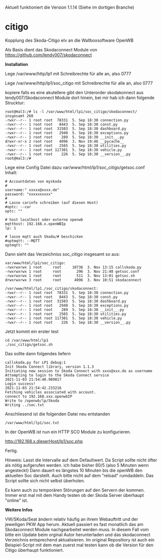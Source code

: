 #
Aktuell funktioniert die Version 1.1.14 (Siehe im dortigen Branche)

# citigo

Kopplung des Skoda-Citigo eIv an die Wallboxsoftware OpenWB

Als Basis dient das Skodaconnect Module von https://github.com/lendy007/skodaconnect

**Installation**

Lege /var/www/http/lp1 mit Schreibrechte für alle an, also 0777

Lege /var/www/http/lp1/soc_citigo mit Schreibrechte für alle an, also 0777

kopiere falls es eine akutellere gibt den Unterorder skodakonnect aus lendy007/Skodaconnect Module dort hinein,
bei mir hab ich dann folgende Strucktur:
```
root@Hal3:/# ls -l /var/www/html/lp1/soc_citigo/skodaconnect/
insgesamt 260
-rwxr--r-- 1 root root  78331  5. Sep 18:30 connection.py
-rwxr--r-- 1 root root   8443  5. Sep 18:30 const.py
-rwxr--r-- 1 root root  31503  5. Sep 18:30 dashboard.py
-rwxr--r-- 1 root root   2940  5. Sep 18:30 exceptions.py
-rwxr--r-- 1 root root    289  5. Sep 18:30 __init__.py
drwxr-xr-x 2 root root   4096  3. Nov 19:46 __pycache__
-rwxr--r-- 1 root root   2565  5. Sep 18:30 utilities.py
-rwxr--r-- 1 root root 117301  5. Sep 18:30 vehicle.py
-rwxr--r-- 1 root root    226  5. Sep 18:30 __version__.py
root@Hal3:/#
```

Lege eine Config Datei dazu var/www/html/lp1/soc_citigo/getsoc.conf 
Inhalt: 
```
# Accountdaten von myskoda
#
username:" xxxxx@xxxx.de"
password: "xxxxxxxxxx"
#
# Lasse carinfo schreiben (auf diesen Host)
#optc: --car
optc: ""

# host localhost oder externe openwb
mqtthost: 192.168.x.openWBIp
lp: 1

# lasse mqtt auch Skoda/# beschicken
#optmqtt: --MQTT
optmqtt: ""
```

Dann sieht das Verzeichniss soc_citigo insgesamt so aus:

```
var/www/html/lp1/soc_citigo:
-rwxrwxrwx 1 root     root     10736  3. Nov 13:15 callskoda.py
-rwxrwxrwx 1 root     root       296  3. Nov 21:48 getsoc.conf
-rwxrwxrwx 1 root     root       511  3. Nov 13:01 getsoc.sh
drwxrwxrwx 3 root     root      4096  3. Nov 10:51 skodaconnect

/var/www/html/lp1./soc_citigo/skodaconnect:
-rwxr--r-- 1 root root  78331  5. Sep 18:30 connection.py
-rwxr--r-- 1 root root   8443  5. Sep 18:30 const.py
-rwxr--r-- 1 root root  31503  5. Sep 18:30 dashboard.py
-rwxr--r-- 1 root root   2940  5. Sep 18:30 exceptions.py
-rwxr--r-- 1 root root    289  5. Sep 18:30 __init__.py
-rwxr--r-- 1 root root   2565  5. Sep 18:30 utilities.py
-rwxr--r-- 1 root root 117301  5. Sep 18:30 vehicle.py
-rwxr--r-- 1 root root    226  5. Sep 18:30 __version__.py
```

Jetzt kommt ein erster test

```
cd /var/www/html/lp1
./soc_citigo/getsoc.sh
```

Das sollte dann folgendes liefern

```
callskoda.py for LP1 debug:1
Init Skoda Connect library, version 1.1.3
Initiating new session to Skoda Connect with xxxx@xxx.de as username
Attempting to login to the Skoda Connect service
2021-11-03 21:54:40.989817
Login success!
2021-11-03 21:54:42.233216
Fetching vehicles associated with account.
connect to 192.168.xxx.openwbIP
Write to /openwb/lp/Skoda
Writing ../soc.txt
```

Anschliesend ist die folgenden Datei neu entstanden
```
/var/www/html/lp1/soc.txt
```

In der OpenWB ist nun ein HTTP SCO Module zu konfigurieren.

http://192.168.x.dieserHost/lp1/soc.php

Fertig.

Hinweis:
Lasst die Intervalle auf dem Defaultwert.
Da Script sollte nicht öfter als nötig aufgerufen werden.
ich habe bisher 60/5 (also 5 Minuten wenn angesteckt)
Dann dauert es längstes 10 Minuten bis die openWB den aktuellen Soc darstellt.
Auch bitte nicht auf dem "reload" rumdaddeln.
Das Script sollte sich nicht selbst überholen.

Es kann auch zu temporären Störungen auf den Servern der kommen.
Immer erst mal mit dem Handy testen ob der Skoda Server überhaupt "online" ist.

**Weitere Infos**

VW/SKoda/Seat ändern relativ häufig an ihrem Webauftritt und der jeweiligen PKW App herum.
Aktuell passiert es fast monatlich das am Skodaconnect Module nachgearbeitet werden muss.
In diesem Fall vom bitte ein Update beim orginal Autor herunterladen und das skodaconnect Verzeichnis
entsprechend aktualisieren. Im original Repositiory ist auch ein Beispiel-Script mit dem man
zuerst mal testen kann ob die Version für den Citigo überhaupt funktioniert.

